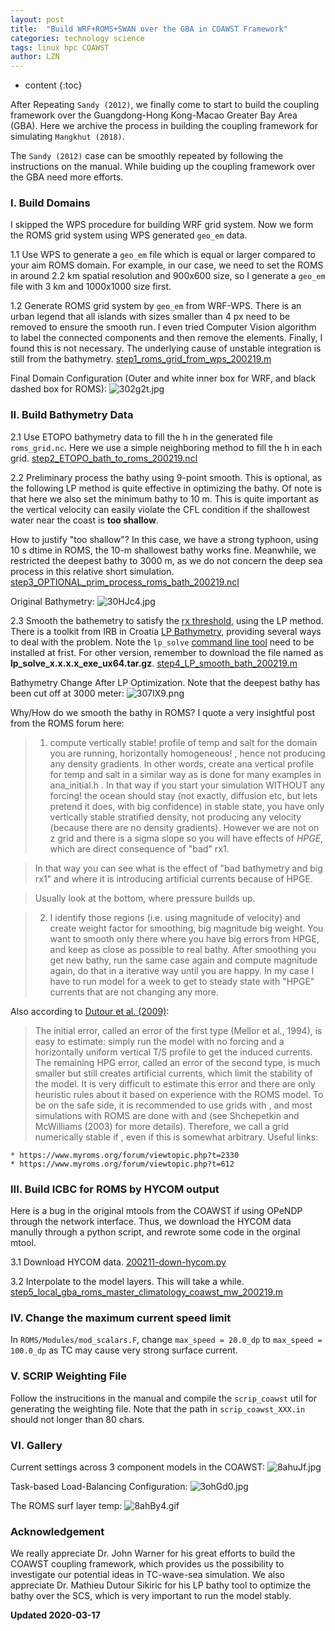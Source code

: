 ```yaml
---
layout: post
title:  "Build WRF+ROMS+SWAN over the GBA in COAWST Framework"
categories: technology science
tags: linux hpc COAWST
author: LZN
---
```


* content
{:toc}

After Repeating `Sandy (2012)`, we finally come to start to build the coupling framework over the Guangdong-Hong Kong-Macao Greater Bay Area (GBA). Here we archive the process in building the coupling framework for simulating `Mangkhut (2018)`.

The `Sandy (2012)` case can be smoothly repeated by following the instructions on the manual. While buiding up the coupling framework over the GBA need more efforts.

### I. Build Domains

I skipped the WPS procedure for building WRF grid system. Now we form the ROMS grid system using WPS generated `geo_em` data.

1.1 Use WPS to generate a `geo_em` file which is equal or larger compared to your aim ROMS domain. For example, in our case, we need to set the ROMS in around 2.2 km spatial resolution and 900x600 size, so I generate a `geo_em` file with 3 km and 1000x1000 size first.

1.2 Generate ROMS grid system by `geo_em` from WRF-WPS. There is an urban legend that all islands with sizes smaller than 4 px need to be removed to ensure the smooth run. I even tried Computer Vision algorithm to label the connected components and then remove the elements. Finally, I found this is not necessary. The underlying cause of unstable integration is still from the bathymetry. [step1_roms_grid_from_wps_200219.m](https://github.com/Novarizark/project/blob/master/1911-COAWST/script/gba-roms-grid/step1_roms_grid_from_wps_200219.m)

Final Domain Configuration (Outer and white inner box for WRF, and black dashed box for ROMS):
![302g2t.jpg](https://s2.ax1x.com/2020/02/27/302g2t.jpg)


### II. Build Bathymetry Data

2.1 Use ETOPO bathymetry data to fill the h in the generated file `roms_grid.nc`. Here we use a simple neighboring method to fill the h in each grid. [step2_ETOPO_bath_to_roms_200219.ncl](https://github.com/Novarizark/project/blob/master/1911-COAWST/script/gba-roms-grid/step2_ETOPO_bath_to_roms_200219.ncl)

2.2 Preliminary process the bathy using 9-point smooth. This is optional, as the following LP method is quite effective in optimizing the bathy. 
Of note is that here we also set the minimum bathy to 10 m. This is quite important as the vertical velocity can easily violate the CFL condition if the shallowest water near the coast is **too shallow**.

How to justify "too shallow"? In this case, we have a strong typhoon, using 10 s dtime in ROMS, the 10-m shallowest bathy works fine. Meanwhile, we restricted the deepest bathy to 3000 m, as we do not concern the deep sea process in this relative short simulation. [step3_OPTIONAL_prim_process_roms_bath_200219.ncl](https://github.com/Novarizark/project/blob/master/1911-COAWST/script/gba-roms-grid/step3_OPTIONAL_prim_process_roms_bath_200219.ncl)

Original Bathymetry:
![30HJc4.jpg](https://s2.ax1x.com/2020/02/28/30HJc4.jpg)

2.3 Smooth the bathemetry to satisfy the [rx threshold](https://www.myroms.org/forum/viewtopic.php?t=2841), using the LP method. There is a toolkit from IRB in Croatia [LP Bathymetry](https://www2.irb.hr/korisnici/mdsikir/Bathymetry/), providing several ways to deal with the problem.
Note the `lp_solve` [command line tool](https://sourceforge.net/projects/lpsolve/files/lpsolve/5.5.2.5/lp_solve_5.5.2.5_exe_ux64.tar.gz/download) need to be installed at frist. For other version, remember to download the file named as **lp_solve_x.x.x.x_exe_ux64.tar.gz**. [step4_LP_smooth_bath_200219.m](https://github.com/Novarizark/project/blob/master/1911-COAWST/script/gba-roms-grid/step4_LP_smooth_bath_200219.m)

Bathymetry Change After LP Optimization. Note that the deepest bathy has been cut off at 3000 meter:
![307IX9.png](https://s2.ax1x.com/2020/02/28/307IX9.png)

Why/How do we smooth the bathy in ROMS? I quote a very insightful post from the ROMS forum here:
    
> 1) compute vertically stable! profile of temp and salt for the domain you are running, horizontally homogeneous! , hence not producing any density gradients. In other words, create ana vertical profile for temp and salt in a similar way as is done for many examples in ana_initial.h . In that way if you start your simulation WITHOUT any forcing! the ocean should stay (not exactly, diffusion etc, but lets pretend it does, with big confidence) in stable state, you have only vertically stable stratified density, not producing any velocity (because there are no density gradients). However we are not on z grid and there is a sigma slope so you will have effects of *HPGE*, which are direct consequence of "bad" rx1.

> In that way you can see what is the effect of "bad bathymetry and big rx1" and where it is introducing artificial currents because of HPGE.

> Usually look at the bottom, where pressure builds up.

> 2) I identify those regions (i.e. using magnitude of velocity) and create weight factor for smoothing, big magnitude big weight. You want to smooth only there where you have big errors from HPGE, and keep as close as possible to real bathy. After smoothing you get new bathy, run the same case again and compute magnitude again, do that in a iterative way until you are happy. In my case I have to run model for a week to get to steady state with "HPGE" currents that are not changing any more.  

Also according to [Dutour et al. (2009)](https://www.sciencedirect.com/science/article/pii/S1463500309000742):

> The initial error, called an error of the first type (Mellor et al., 1994), is easy to estimate: simply run the model with no forcing and a horizontally uniform vertical T/S profile to get the induced currents. The remaining HPG error, called an error of the second type, is much smaller but still creates artificial currents, which limit the stability of the model. It is very difficult to estimate this error and there are only heuristic rules about it based on experience with the ROMS model. To be on the safe side, it is recommended to use grids with , and most simulations with ROMS are done with  and  (see Shchepetkin and McWilliams (2003) for more details). Therefore, we call a grid numerically stable if , even if this is somewhat arbitrary.
Useful links:

    * https://www.myroms.org/forum/viewtopic.php?t=2330
    * https://www.myroms.org/forum/viewtopic.php?t=612

### III. Build ICBC for ROMS by HYCOM output

Here is a bug in the original mtools from the COAWST if using OPeNDP through the network interface. Thus, we download the HYCOM data manully through a python script, and rewrote some code in the orginal mtool.

3.1 Download HYCOM data. [200211-down-hycom.py](https://github.com/Novarizark/project/tree/master/1911-COAWST/script/down_hycom)

3.2 Interpolate to the model layers. This will take a while. [step5_local_gba_roms_master_climatology_coawst_mw_200219.m](https://github.com/Novarizark/project/blob/master/1911-COAWST/script/gba-roms-grid/step5_local_gba_roms_master_climatology_coawst_mw_200219.m)

### IV. Change the maximum current speed limit

In `ROMS/Modules/mod_scalars.F`, change `max_speed = 20.0_dp` to `max_speed = 100.0_dp` as TC may cause very strong surface current.

### V. SCRIP Weighting File

Follow the instrucitions in the manual and compile the `scrip_coawst` util for generating the weighting file. Note that the path in `scrip_coawst_XXX.in` should not longer than 80 chars.

### VI. Gallery

Current settings across 3 component models in the COAWST:
![8ahuJf.jpg](https://s1.ax1x.com/2020/03/17/8ahuJf.jpg)

Task-based Load-Balancing Configuration:
![3ohGd0.jpg](https://s2.ax1x.com/2020/03/04/3ohGd0.jpg)

The ROMS surf layer temp:
![8ahBy4.gif](https://s1.ax1x.com/2020/03/17/8ahBy4.gif)

### Acknowledgement

We really appreciate Dr. John Warner for his great efforts to build the COAWST coupling framework, which provides us the possibility to investigate our potential ideas in TC-wave-sea simulation. 
We also appreciate Dr. Mathieu Dutour Sikiric for his LP bathy tool to optimize the bathy over the SCS, which is very important to run the model stably.

**Updated 2020-03-17**

